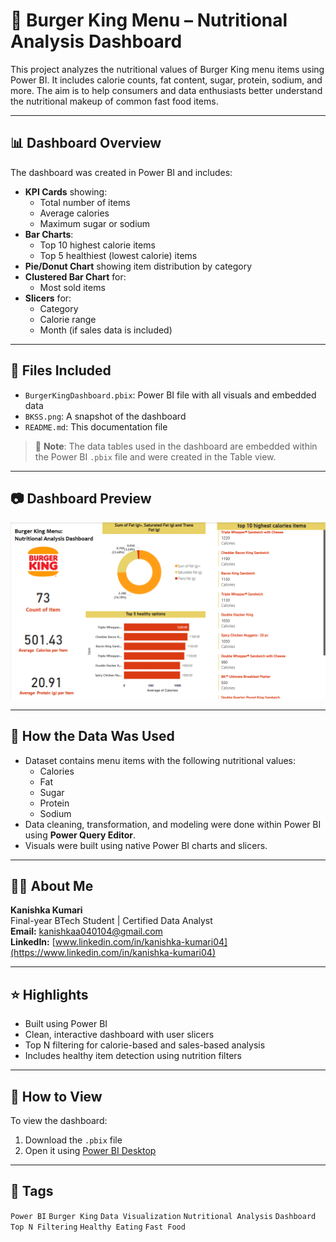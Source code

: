 # 🍔 Burger King Menu – Nutritional Analysis Dashboard

This project analyzes the nutritional values of Burger King menu items using Power BI. It includes calorie counts, fat content, sugar, protein, sodium, and more. The aim is to help consumers and data enthusiasts better understand the nutritional makeup of common fast food items.

---

## 📊 Dashboard Overview

The dashboard was created in Power BI and includes:

- **KPI Cards** showing:
  - Total number of items
  - Average calories
  - Maximum sugar or sodium
- **Bar Charts**:
  - Top 10 highest calorie items
  - Top 5 healthiest (lowest calorie) items
- **Pie/Donut Chart** showing item distribution by category
- **Clustered Bar Chart** for:
  - Most sold items
- **Slicers** for:
  - Category
  - Calorie range
  - Month (if sales data is included)

---

## 📁 Files Included

- `BurgerKingDashboard.pbix`: Power BI file with all visuals and embedded data
- `BKSS.png`: A snapshot of the dashboard
- `README.md`: This documentation file

> 📌 **Note**: The data tables used in the dashboard are embedded within the Power BI `.pbix` file and were created in the Table view.

---

## 📷 Dashboard Preview

![Burger King Nutrition Dashboard](BKSS.png)

---

## 📌 How the Data Was Used

- Dataset contains menu items with the following nutritional values:
  - Calories
  - Fat
  - Sugar
  - Protein
  - Sodium
- Data cleaning, transformation, and modeling were done within Power BI using **Power Query Editor**.
- Visuals were built using native Power BI charts and slicers.

---

## 👩‍💻 About Me

**Kanishka Kumari**  
Final-year BTech Student | Certified Data Analyst  
**Email:** kanishkaa040104@gmail.com  
**LinkedIn:** [www.linkedin.com/in/kanishka-kumari04](https://www.linkedin.com/in/kanishka-kumari04)

---

## ⭐ Highlights

- Built using Power BI
- Clean, interactive dashboard with user slicers
- Top N filtering for calorie-based and sales-based analysis
- Includes healthy item detection using nutrition filters

---

## 🚀 How to View

To view the dashboard:
1. Download the `.pbix` file
2. Open it using [Power BI Desktop](https://powerbi.microsoft.com/desktop/)

---

## 🔖 Tags

`Power BI` `Burger King` `Data Visualization` `Nutritional Analysis` `Dashboard` `Top N Filtering` `Healthy Eating` `Fast Food`

